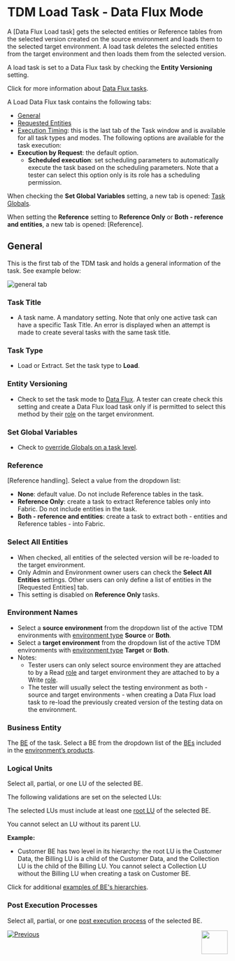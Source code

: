 # TDM Load Task - Data Flux Mode

A [Data Flux Load task] gets the selected entities or Reference tables from the selected version created on the source environment and loads them to the selected target environment. A load task deletes the selected entities from the target environment and then loads them from the selected version.

A load task is set to a Data Flux task by checking the **Entity Versioning** setting.

Click for more information about [Data Flux tasks](15_data_flux_task.md).

A Load Data Flux task contains the following tabs:

- [General](#general)
- [Requested Entities](21_load_task_requested_entities_dataflux_mode.md)
- [Execution Timing](22_task_execution_timing_tab.md):   this is the last tab of the Task window and is available for all task types and modes. The following options are available  for the task execution:
- **Execution by Request**: the default option.
  - **Scheduled execution**: set scheduling parameters to automatically execute the task based on the scheduling parameters. Note that a tester can select this option only is its role has a scheduling permission.


When checking the **Set Global Variables** setting, a new tab is opened: [Task Globals](23_task_globals_tab.md).

When setting the **Reference** setting to **Reference Only** or **Both - reference and entities**, a new tab is opened: [Reference].

## General

This is the first tab of the TDM task and holds a general information of the task. See example below:

![general tab](images/load_general_tab_dataflux.png)

### Task Title

- A task name. A mandatory setting. Note that only one active task can have a specific Task Title. An error is displayed when an attempt is made to create several tasks with the same task title.

### Task Type

- Load or Extract. Set the task type to **Load**.

### Entity Versioning

- Check to set the task mode to [Data Flux](15_data_flux_task.md).  A tester can create check this setting and create a Data Flux load task only if is permitted to select this method by their [role](10_environment_roles_tab.md#role-permissions) on the target environment.

  

### Set Global Variables 

- Check to [override Globals on a task level](23_task_globals_tab.md).

### Reference 

[Reference handling]. Select a value from the dropdown list:

- **None**: default value. Do not include Reference tables in the task.
- **Reference Only**: create a task to extract Reference tables only into Fabric. Do not include entities in the task.
- **Both - reference and entities**: create a task to extract both - entities and Reference tables - into Fabric.

### Select All Entities

- When checked, all entities of the selected version will be re-loaded to the target environment.
- Only Admin and Environment owner users can check the **Select All Entities** settings. Other users can only define a list of entities in the [Requested Entities] tab.
- This setting is disabled on **Reference Only** tasks.

### Environment Names

- Select a **source environment** from the dropdown list of the active TDM environments with [environment type](08_environment_window_general_information.md#environment-type) **Source** or **Both**. 
- Select a **target environment** from the dropdown list of the active TDM environments with [environment type](08_environment_window_general_information.md#environment-type) **Target** or **Both**. 
- Notes:
  - Tester users can only select source environment they are attached to by a Read [role](10_environment_roles_tab.md) and target environment they are attached to by a Write [role](10_environment_roles_tab.md). 
  - The tester will usually select the testing environment as both - source and target environments - when creating a Data Flux load task to re-load the previously created version of the testing data on the environment.

### Business Entity

The [BE](04_tdm_gui_business_entity_window.md) of the task. Select a BE from the dropdown list of the [BEs](05_tdm_gui_product_window.md#be-and-lu-product-relationship) included in the [environment’s products](11_environment_products_tab.md). 

### Logical Units

Select all, partial, or one LU of the selected BE. 

The following validations are set on the selected LUs:

The selected LUs must include at least one [root LU](/articles/TDM/tdm_overview/03_business_entity_overview.md#root-lu) of the selected BE. 

You cannot select an LU without its parent LU. 

**Example:**

- Customer BE has two level in its hierarchy: the  root LU is the Customer Data, the Billing LU is a child of the Customer Data, and the Collection LU is the child of the Billing LU. You cannot select a Collection LU without the Billing LU when creating a task on Customer BE.

Click for additional [examples of BE's hierarchies](/articles/TDM/tdm_overview/03_business_entity_overview.md).

### Post Execution Processes

Select all, partial, or one [post execution process](04_tdm_gui_business_entity_window.md#post-execution-processes-tab) of the selected BE.



 [![Previous](/articles/images/Previous.png)](19_load_task_request_parameters_regular_mode)[<img align="right" width="60" height="54" src="/articles/images/Next.png">](21_load_task_requested_entities_dataflux_mode.md)

